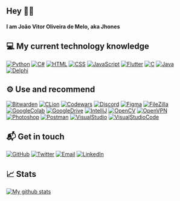 ## Hey 👋🏻

#### I am João Vitor Oliveira de Melo, aka Jhones

## 💻 My current technology knowledge
[![Python](https://img.shields.io/badge/-Python-282C34?style=for-the-badge&logo=Python&logoColor=yellow)](https://www.python.org/)
[![C#](https://img.shields.io/badge/C%23-282C34?style=for-the-badge&logo=CSharp&logoColor=0076F7)](https://docs.microsoft.com/pt-br/dotnet/csharp/)
[![HTML](https://img.shields.io/badge/-HTML-282C34?style=for-the-badge&logo=HTML5&lstyle=for-the-badge&ogoColor=E34F26)](https://developer.mozilla.org/en-US/docs/Web/HTML)
[![CSS](https://img.shields.io/badge/-CSS-282C34?style=for-the-badge&logo=CSS3&logoColor=1572B6)](https://developer.mozilla.org/en-US/docs/Web/CSS)
[![JavaScript](https://img.shields.io/badge/-JavaScript-282C34?style=for-the-badge&logo=JavaScript&logoColor=F7DF1E)](https://developer.mozilla.org/en-US/docs/Learn/JavaScript/First_steps/What_is_JavaScript)
[![Flutter](https://img.shields.io/badge/-Flutter-282C34?style=for-the-badge&logo=Flutter&logoColor=02569B)](https://flutter.dev/)
[![C](https://img.shields.io/badge/-Procedural%20C-282C34?style=for-the-badge&logo=C&logoColor=A8B9CC)](https://en.wikipedia.org/wiki/C_(programming_language))
[![Java](https://img.shields.io/badge/-Java-282C34?style=for-the-badge&logo=Java&logoColor=yellow)](https://www.java.com/en/)
[![Delphi](https://img.shields.io/badge/-Delphi-282C34?style=for-the-badge&logo=Delphi&logoColor=EE1F35)](https://www.embarcadero.com/br/products/delphi)

## ⚙️ Use and recommend
[![Bitwarden](https://img.shields.io/badge/-Bitwarden-282C34?style=for-the-badge&logo=Bitwarden&logoColor=175DDC)](https://bitwarden.com/)
[![CLion](https://img.shields.io/badge/-CLion-282C34?style=for-the-badge&logo=CLion&logoColor=FFFFFF)](https://www.jetbrains.com/clion/)
[![Codewars](https://img.shields.io/badge/-Codewars-282C34?style=for-the-badge&logo=Codewars&logoColor=B1361E)](https://www.codewars.com/)
[![Discord](https://img.shields.io/badge/-Discord-282C34?style=for-the-badge&logo=Discord&logoColor=5865F2)](https://discord.com/)
[![Figma](https://img.shields.io/badge/-Figma-282C34?style=for-the-badge&logo=Figma&logoColor=F24E1E)](https://www.figma.com/)
[![FileZilla](https://img.shields.io/badge/-FileZilla-282C34?style=for-the-badge&logo=FileZilla&logoColor=BF0000)](https://filezilla-project.org/)
[![GoogleColab](https://img.shields.io/badge/-Google%20Colab-282C34?style=for-the-badge&logo=Google%20Colab&logoColor=F9AB00)](https://colab.research.google.com/notebooks/)
[![GoogleDrive](https://img.shields.io/badge/-Google%20Drive-282C34?style=for-the-badge&logo=Google%20Drive&logoColor=4285F4)](https://www.google.com/intl/pt-BR/drive/)
[![IntelliJ](https://img.shields.io/badge/-IntelliJ-282C34?style=for-the-badge&logo=IntelliJ%20IDEA&logoColor=FFFFFF)](https://www.jetbrains.com/idea/)
[![OpenCV](https://img.shields.io/badge/-OpenCV-282C34?style=for-the-badge&logo=OpenCV&logoColor=5C3EE8)](https://opencv.org/)
[![OpenVPN](https://img.shields.io/badge/-OpenVPN-282C34?style=for-the-badge&logo=OpenVPN&logoColor=EA7E20)](https://openvpn.net/)
[![Photoshop](https://img.shields.io/badge/-Photoshop-282C34?style=for-the-badge&logo=Adobe%20Photoshop&logoColor=31A8FF)](https://www.adobe.com/br/products/photoshop.html)
[![Postman](https://img.shields.io/badge/-Postman-282C34?style=for-the-badge&logo=Postman&logoColor=FF6C37)](https://www.postman.com/)
[![VisualStudio](https://img.shields.io/badge/-Visual%20Studio-282C34?style=for-the-badge&logo=Visual%20Studio&logoColor=A77BDC)](https://visualstudio.microsoft.com/)
[![VisualStudioCode](https://img.shields.io/badge/-Visual%20Studio%20Code-282C34?style=for-the-badge&logo=Visual%20Studio%20Code&logoColor=007ACC)](https://code.visualstudio.com/)

## 📬 Get in touch
[![GitHub](https://img.shields.io/badge/-GitHub-282C34?style=for-the-badge&logo=GitHub&logoColor=FFFFFF)](https://github.com/JhonesBR)
[![Twitter](https://img.shields.io/badge/-Twitter-282C34?style=for-the-badge&logo=Twitter&logoColor=1DA1F2)](https://twitter.com/Jhones_GM)
[![Email](https://img.shields.io/badge/-Email-282C34?style=for-the-badge&logo=Gmail&logoColor=EA4335)](mailto:j175079@dac.unicamp.br)
[![LinkedIn](https://img.shields.io/badge/-LinkedIn-282C34?style=for-the-badge&logo=LinkedIn&logoColor=0A66C2)](https://www.linkedin.com/in/jo%C3%A3o-vitor-oliveira-de-melo-1969441ba/)

## 📈 Stats
[![My github stats](https://github-readme-stats.vercel.app/api?username=JhonesBR&show_icons=true&theme=dracula)](https://github.com/JhonesBR)
